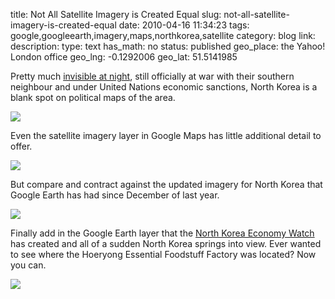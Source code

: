 title: Not All Satellite Imagery is Created Equal
slug: not-all-satellite-imagery-is-created-equal
date: 2010-04-16 11:34:23
tags: google,googleearth,imagery,maps,northkorea,satellite
category: blog
link: 
description: 
type: text
has_math: no
status: published
geo_place: the Yahoo! London office
geo_lng: -0.1292006
geo_lat: 51.5141985

Pretty much [invisible at night](http://www.globalsecurity.org/military/world/dprk/dprk-dark.htm "http://www.globalsecurity.org/military/world/dprk/dprk-dark.htm"), still officially at war with their southern neighbour and under United Nations economic sanctions, North Korea is a blank spot on political maps of the area.

[![](/wp-content/uploads/2010/04/Google-Maps-North-Korea-300x214.jpg)](/wp-content/uploads/2010/04/Google-Maps-North-Korea.jpg "/wp-content/uploads/2010/04/Google-Maps-North-Korea.jpg")

Even the satellite imagery layer in Google Maps has little additional detail to offer.

[![](/wp-content/uploads/2010/04/Google-Maps-North-Korea-2-300x214.jpg)](/wp-content/uploads/2010/04/Google-Maps-North-Korea-2.jpg "/wp-content/uploads/2010/04/Google-Maps-North-Korea-2.jpg")

But compare and contract against the updated imagery for North Korea that Google Earth has had since December of last year.

[![](/wp-content/uploads/2010/04/Google-Earth-North-Korea-300x215.jpg)](/wp-content/uploads/2010/04/Google-Earth-North-Korea.jpg "/wp-content/uploads/2010/04/Google-Earth-North-Korea.jpg")

Finally add in the Google Earth layer that the [North Korea Economy Watch](http://www.nkeconwatch.com/north-korea-uncovered-google-earth/ "http://www.nkeconwatch.com/north-korea-uncovered-google-earth/") has created and all of a sudden North Korea springs into view. Ever wanted to see where the Hoeryong Essential Foodstuff Factory was located? Now you can.

[![](/wp-content/uploads/2010/04/Google-Earth-North-Korea-2-300x215.jpg)](/wp-content/uploads/2010/04/Google-Earth-North-Korea-2.jpg "/wp-content/uploads/2010/04/Google-Earth-North-Korea-2.jpg")




